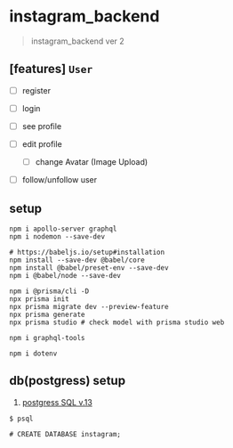 # instagram_backend
> instagram_backend ver 2

## [features] `User`
- [ ] register
- [ ] login
- [ ] see profile
- [ ] edit profile
  - [ ] change Avatar (Image Upload)
- [ ] follow/unfollow user




## setup

```
npm i apollo-server graphql
npm i nodemon --save-dev

# https://babeljs.io/setup#installation
npm install --save-dev @babel/core
npm install @babel/preset-env --save-dev
npm i @babel/node --save-dev

npm i @prisma/cli -D
npx prisma init
npx prisma migrate dev --preview-feature
npx prisma generate
npx prisma studio # check model with prisma studio web

npm i graphql-tools

npm i dotenv
```

## db(postgress) setup

1. [postgress SQL v.13](https://postgresapp.com/downloads.html)

```
$ psql

# CREATE DATABASE instagram;
```